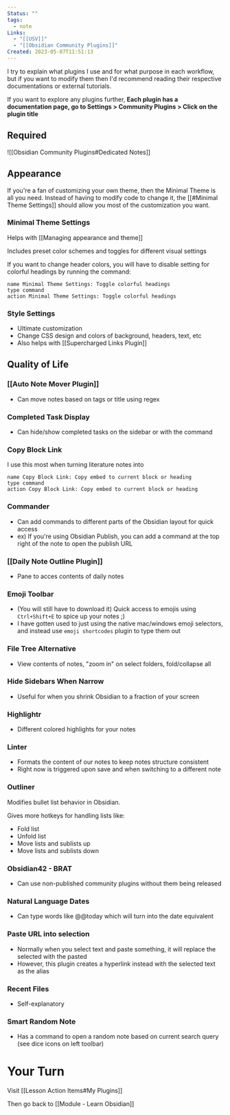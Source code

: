 ```yaml
---
Status: ""
tags:
  - note
Links:
  - "[[USV]]"
  - "[[Obsidian Community Plugins]]"
Created: 2023-05-07T11:51:13
---
```

I try to explain what plugins I use and for what purpose in each workflow, but if you want to modify them then I'd recommend reading their respective documentations or external tutorials.

If you want to explore any plugins further, **Each plugin has a documentation page, go to Settings > Community Plugins > Click on the plugin title**

## Required
![[Obsidian Community Plugins#Dedicated Notes]]
## Appearance
If you're a fan of customizing your own theme, then the Minimal Theme is all you need. Instead of having to modify code to change it, the [[#Minimal Theme Settings]] should allow you most of the customization you want.

### Minimal Theme Settings
Helps with [[Managing appearance and theme]]

Includes preset color schemes and toggles for different visual settings

If you want to change header colors, you will have to disable setting for colorful headings by running the command:
```button
name Minimal Theme Settings: Toggle colorful headings
type command
action Minimal Theme Settings: Toggle colorful headings
```
### Style Settings
- Ultimate customization
- Change CSS design and colors of background, headers, text, etc
- Also helps with [[Supercharged Links Plugin]]
## Quality of Life
### [[Auto Note Mover Plugin]]
- Can move notes based on tags or title using regex
### Completed Task Display
- Can hide/show completed tasks on the sidebar or with the command
### Copy Block Link
I use this most when turning literature notes into 

```button
name Copy Block Link: Copy embed to current block or heading
type command
action Copy Block Link: Copy embed to current block or heading
```
### Commander
- Can add commands to different parts of the Obsidian layout for quick access
- ex) If you're using Obsidian Publish, you can add a command at the top right of the note to open the publish URL
### [[Daily Note Outline Plugin]]
- Pane to acces contents of daily notes
### Emoji Toolbar
- (You will still have to download it) Quick access to emojis using `Ctrl+Shift+E` to spice up your notes ;)
- I have gotten used to just using the native mac/windows emoji selectors, and instead use `emoji shortcodes` plugin to type them out
### File Tree Alternative
- View contents of notes, "zoom in" on select folders, fold/collapse all
### Hide Sidebars When Narrow
- Useful for when you shrink Obsidian to a fraction of your screen
### Highlightr
- Different colored highlights for your notes
### Linter
- Formats the content of our notes to keep notes structure consistent
- Right now is triggered upon save and when switching to a different note
### Outliner
Modifies bullet list behavior in Obsidian.

Gives more hotkeys for handling lists like:
- Fold list
- Unfold list
- Move lists and sublists up
- Move lists and sublists down

### Obsidian42 - BRAT
- Can use non-published community plugins without them being released
### Natural Language Dates
- Can type words like @@today which will turn into the date equivalent
### Paste URL into selection
- Normally when you select text and paste something, it will replace the selected with the pasted
- However, this plugin creates a hyperlink instead with the selected text as the alias
### Recent Files
- Self-explanatory
### Smart Random Note
- Has a command to open a random note based on current search query (see dice icons on left toolbar)

# Your Turn
Visit [[Lesson Action Items#My Plugins]]

Then go back to [[Module - Learn Obsidian]]